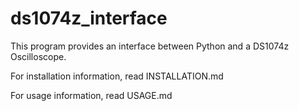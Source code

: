 # ds1074z_interface

This program provides an interface between Python and a DS1074z Oscilloscope.

For installation information, read INSTALLATION.md

For usage information, read USAGE.md 
